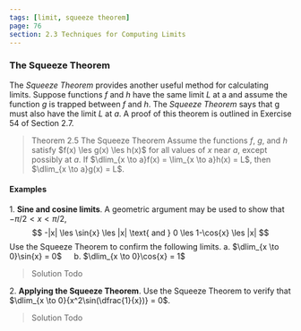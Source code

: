 ```yaml
---
tags: [limit, squeeze theorem]
page: 76
section: 2.3 Techniques for Computing Limits
---
```


### The Squeeze Theorem
The *Squeeze Theorem* provides another useful method for calculating limits. Suppose functions $f$ and $h$ have the same limit $L$ at a and assume the function $g$ is trapped between $f$ and $h$. The *Squeeze Theorem* says that g must also have the limit $L$ at $a$. A proof of this theorem is outlined in Exercise 54 of Section 2.7.

>Theorem 2.5 The Squeeze Theorem
Assume the functions $f$, $g$, and $h$ satisfy $f(x) \les g(x) \les h(x)$ for all values of $x$ near $a$, except possibly at $a$. If $\dlim_{x \to a}f(x) = \lim_{x \to a}h(x) = L$, then $\dlim_{x \to a}g(x) = L$.

#### Examples
1\. **Sine and cosine limits**. A geometric argument may be used to show that $-\pi/2 < x < \pi/2$,
$$
-|x| \les \sin{x} \les |x| \text{ and } 0 \les 1-\cos{x} \les |x|
$$
Use the Squeeze Theorem to confirm the following limits.
a. $\dlim_{x \to 0}\sin{x} = 0$ &emsp; b. $\dlim_{x \to 0}\cos{x} = 1$
>Solution
Todo

2\. **Applying the Squeeze Theorem**. Use the Squeeze Theorem to verify that $\dlim_{x \to 0}{x^2\sin(\dfrac{1}{x})} = 0$.
>Solution
Todo
